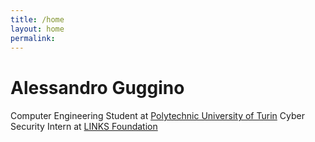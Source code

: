 ```yaml
---
title: /home
layout: home
permalink: 
---
```


# Alessandro Guggino
#### 
Computer Engineering Student at [Polytechnic University of Turin](http://www.polito.it)
Cyber Security Intern at [LINKS Foundation](http://www.linksfoundation.com)
